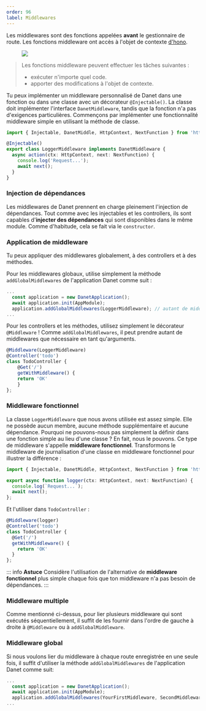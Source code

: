 ```yaml
---
order: 96
label: Middlewares
---
```

Les middlewares sont des fonctions appelées **avant** le gestionnaire de route. Les fonctions middleware ont accès à l'objet de contexte [d'hono](https://hono.dev/api/context).

<figure><img src="https://docs.nestjs.com/assets/Middlewares_1.png" /></figure>

<blockquote class="external">
  Les fonctions middleware peuvent effectuer les tâches suivantes :
  <ul>
    <li>exécuter n'importe quel code.</li>
    <li>apporter des modifications à l'objet de contexte.</li>
  </ul>
</blockquote>

Tu peux implémenter un middleware personnalisé de Danet dans une fonction ou dans une classe avec un décorateur `@Injectable()`. La classe doit implémenter l'interface `DanetMiddleware`, tandis que la fonction n'a pas d'exigences particulières. Commençons par implémenter une fonctionnalité middleware simple en utilisant la méthode de classe.

```ts logger.middleware.ts
import { Injectable, DanetMiddle, HttpContext, NextFunction } from 'https://deno.land/x/danet/mod.ts';

@Injectable()
export class LoggerMiddleware implements DanetMiddleware {
  async action(ctx: HttpContext, next: NextFunction) {
    console.log('Request...');
    await next();
  }
}
```
### Injection de dépendances

Les middlewares de Danet prennent en charge pleinement l'injection de dépendances. Tout comme avec les injectables et les controllers, ils sont capables d'**injecter des dépendances** qui sont disponibles dans le même module. Comme d'habitude, cela se fait via le `constructor`.

### Application de middleware

Tu peux appliquer des middlewares globalement, à des controllers et à des méthodes.

Pour les middlewares globaux, utilise simplement la méthode `addGlobalMiddlewares` de l'application Danet comme suit :

```ts bootstrap.ts
...
  const application = new DanetApplication();
  await application.init(AppModule);
  application.addGlobalMiddlewares(LoggerMiddleware); // autant de middlewares que vous voulez ;
...
```

Pour les controllers et les méthodes, utilisez simplement le décorateur `@Middleware` ! Comme `addGlobalMiddlewares`, il peut prendre autant de middlewares que nécessaire en tant qu'arguments.

```ts todo.controllers.ts
@Middleware(LoggerMiddleware)
@Controller('todo')
class TodoController {
	@Get('/')
	getWithMiddleware() {
    return 'OK'
    }
};
```

### Middleware fonctionnel

La classe `LoggerMiddleware` que nous avons utilisée est assez simple. Elle ne possède aucun membre, aucune méthode supplémentaire et aucune dépendance. Pourquoi ne pouvons-nous pas simplement la définir dans une fonction simple au lieu d'une classe ? En fait, nous le pouvons. Ce type de middleware s'appelle **middleware fonctionnel**. Transformons le middleware de journalisation d'une classe en middleware fonctionnel pour illustrer la différence :

```ts logger.middleware.ts
import { Injectable, DanetMiddle, HttpContext, NextFunction } from 'https://deno.land/x/danet/mod.ts';

export async function logger(ctx: HttpContext, next: NextFunction) {
  console.log(`Request...`);
  await next();
};
```
Et l'utiliser dans `TodoController` :

```ts todo.controller.ts
@Middleware(logger)
@Controller('todo')
class TodoController {
  @Get('/')
  getWithMiddleware() {
    return 'OK'
  }
};
```

::: info **Astuce**
Considère l'utilisation de l'alternative de **middleware fonctionnel** plus simple chaque fois que ton middleware n'a pas besoin de dépendances.
:::

### Middleware multiple

Comme mentionné ci-dessus, pour lier plusieurs middleware qui sont exécutés séquentiellement, il suffit de les fournir dans l'ordre de gauche à droite à `@Middleware` ou à `addGlobalMiddleware`.

### Middleware global

Si nous voulons lier du middleware à chaque route enregistrée en une seule fois, il suffit d'utiliser la méthode `addGlobalMiddlewares` de l'application Danet comme suit:

```ts bootstrap.ts
...
  const application = new DanetApplication();
  await application.init(AppModule);
  application.addGlobalMiddlewares(YourFirstMiddleware, SecondMiddleware); //as many middleware as you want;
...
```